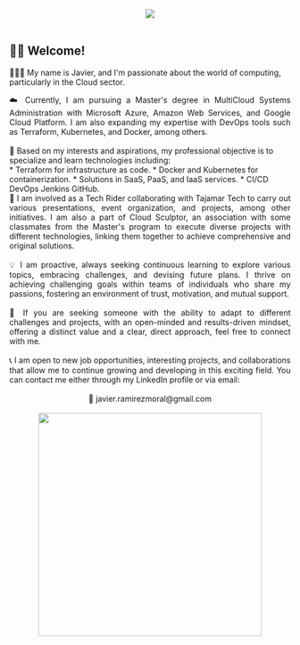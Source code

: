 <div align="center">
    <img  src="https://github.com/JavierRamirezMoral/JavierRamirezMoral/assets/101793125/72b0803f-8eb1-421c-8ea8-5e67020983de">
</div>
<br>

## 👋🏻 Welcome!

👨🏻‍💻 My name is Javier, and I'm passionate about the world of computing, particularly in the Cloud sector.
<br>
<div align="justify">☁️ Currently, I am pursuing a Master's degree in MultiCloud Systems Administration with Microsoft Azure, Amazon Web Services, and Google Cloud Platform. I am also expanding my expertise with DevOps tools such as Terraform, Kubernetes, and Docker, among others.</div>
<br>
🚀 Based on my interests and aspirations, my professional objective is to specialize and learn technologies including:
<br>
* Terraform for infrastructure as code.
* Docker and Kubernetes for containerization.
* Solutions in SaaS, PaaS, and IaaS services.
* CI/CD DevOps Jenkins GitHub.
<br>
<div align="justify">👥 I am involved as a Tech Rider collaborating with Tajamar Tech to carry out various presentations, event organization, and projects, among other initiatives. I am also a part of Cloud Sculptor, an association with some classmates from the Master's program to execute diverse projects with different technologies, linking them together to achieve comprehensive and original solutions.</div>
<br>
<div align="justify">💡 I am proactive, always seeking continuous learning to explore various topics, embracing challenges, and devising future plans. I thrive on achieving challenging goals within teams of individuals who share my passions, fostering an environment of trust, motivation, and mutual support.</div>
<br>
<div align="justify">🔎 If you are seeking someone with the ability to adapt to different challenges and projects, with an open-minded and results-driven mindset, offering a distinct value and a clear, direct approach, feel free to connect with me.</div>
<br>
<div align="justify">📞 I am open to new job opportunities, interesting projects, and collaborations that allow me to continue growing and developing in this exciting field. You can contact me either through my LinkedIn profile or via email:</div>
<br>
<div align="center">📩 javier.ramirezmoral@gmail.com</div>
<br>
<div align="center">
    <img width="400px" height="400px"  src="https://github.com/JavierRamirezMoral/JavierRamirezMoral/assets/101793125/528a32d0-3135-420a-a241-f1a2acfc940d">
</div>




